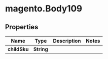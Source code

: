 # magento.Body109

## Properties
Name | Type | Description | Notes
------------ | ------------- | ------------- | -------------
**childSku** | **String** |  | 


